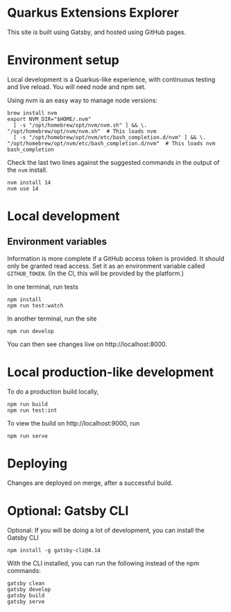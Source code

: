 # Quarkus Extensions Explorer

This site is built using Gatsby, and hosted using GitHub pages.

# Environment setup 

Local development is a Quarkus-like experience, with continuous testing and live reload. 
You will need node and npm set. 

Using nvm is an easy way to manage node versions:
```
brew install nvm
export NVM_DIR="$HOME/.nvm"
  [ -s "/opt/homebrew/opt/nvm/nvm.sh" ] && \. "/opt/homebrew/opt/nvm/nvm.sh"  # This loads nvm
  [ -s "/opt/homebrew/opt/nvm/etc/bash_completion.d/nvm" ] && \. "/opt/homebrew/opt/nvm/etc/bash_completion.d/nvm"  # This loads nvm bash_completion
```

Check the last two lines against the suggested commands in the output of the `nvm` install. 

```
nvm install 14
nvm use 14
```


# Local development

## Environment variables 

Information is more complete if a GitHub access token is provided. It should only be granted read access. 
Set it as an environment variable called `GITHUB_TOKEN`. (In the CI, this will be provided by the platform.)

In one terminal, run tests
```
npm install
npm run test:watch
```

In another terminal, run the site
```
npm run develop
```

You can then see changes live on http://localhost:8000. 

# Local production-like development 

To do a production build locally, 

```
npm run build
npm run test:int
```

To view the build on http://localhost:9000, run 

```
npm run serve
```

 
# Deploying 

Changes are deployed on merge, after a successful build. 

# Optional: Gatsby CLI 

Optional: If you will be doing a lot of development, you can install the Gatsby CLI

```
npm install -g gatsby-cli@4.14
```

With the CLI installed, you can run the following instead of the npm commands:

```
gatsby clean
gatsby develop
gatsby build
gatsby serve
```